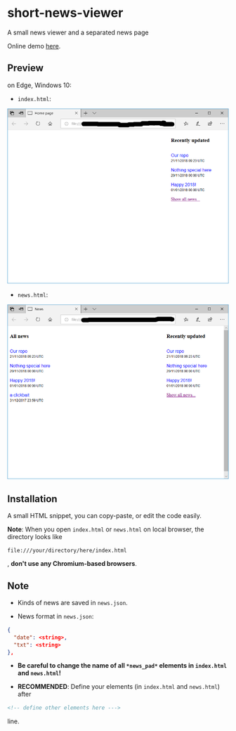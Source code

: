 # short-news-viewer

A small news viewer and a separated news page

Online demo [here](https://neihousaigaai.github.io/short-news-viewer/index.html).

## Preview

on Edge, Windows 10:

- `index.html`:

![index.html](preview/index_preview.png)

- `news.html`:

![news.html](preview/news_preview.png)

## Installation

A small HTML snippet, you can copy-paste, or edit the code easily.

**Note**: When you open `index.html` or `news.html` on local browser, the directory looks like 
```
file:///your/directory/here/index.html
```
, **don't use any Chromium-based browsers**.

## Note

- Kinds of news are saved in `news.json`.

- News format in `news.json`:

```json
{
  "date": <string>,
  "txt": <string>
},
```

- **Be careful to change the name of all `*news_pad*` elements in `index.html` and `news.html`!**

- **RECOMMENDED**: Define your elements (in `index.html` and `news.html`) after
```html
<!-- define other elements here --->
```
line.
